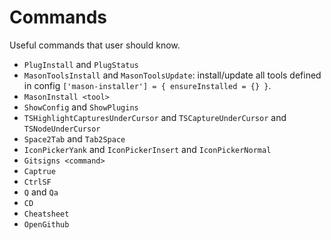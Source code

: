 # Commands

Useful commands that user should know.

- `PlugInstall` and `PlugStatus`
- `MasonToolsInstall` and `MasonToolsUpdate`: install/update all tools defined in config `['mason-installer'] = { ensureInstalled = {} }`.
- `MasonInstall <tool>`
- `ShowConfig` and `ShowPlugins`
- `TSHighlightCapturesUnderCursor` and `TSCaptureUnderCursor` and `TSNodeUnderCursor`
- `Space2Tab` and `Tab2Space`
- `IconPickerYank` and `IconPickerInsert` and `IconPickerNormal`
- `Gitsigns <command>`
- `Captrue`
- `CtrlSF`
- `Q` and `Qa`
- `CD`
- `Cheatsheet`
- `OpenGithub`
